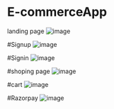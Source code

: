 # E-commerceApp

landing page
![image](https://github.com/codewithsonu7/E-commerceApp/assets/147019061/4118aedf-a3d2-484d-b675-109ad625f7d2)

#Signup
![image](https://github.com/codewithsonu7/E-commerceApp/assets/147019061/10291234-d57b-4448-8cc2-7d27a60c40ed)

#Signin
![image](https://github.com/codewithsonu7/E-commerceApp/assets/147019061/032ee5bb-c326-4d61-a5b2-b70d97acad19)

#shoping page
![image](https://github.com/codewithsonu7/E-commerceApp/assets/147019061/c847d813-f00f-4b5b-a37d-30ecb932b1b3)

#cart
![image](https://github.com/codewithsonu7/E-commerceApp/assets/147019061/8f436a00-efa7-424c-af5c-e70829437a55)

#Razorpay
![image](https://github.com/codewithsonu7/E-commerceApp/assets/147019061/c96427a4-1508-4505-afd3-4449df64e053)


